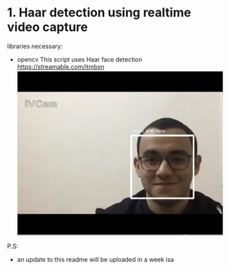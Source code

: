 # 1. Haar detection using realtime video capture
 libraries necessary:
 - opencv
This script uses Haar face detection  
https://streamable.com/itmbxn
[![IMAGE ALT TEXT](./images/demo.jpg)](https://streamable.com/itmbxn)

P.S:
- an update to this readme will be uploaded in a week isa
